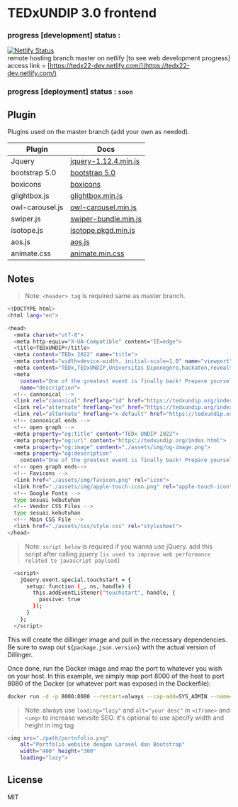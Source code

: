 # TEDxUNDIP 3.0 frontend

### progress [development] status :
[![Netlify Status](https://api.netlify.com/api/v1/badges/0aec1996-8d19-44b2-a064-5bacf7b12cbe/deploy-status)](https://app.netlify.com/sites/tedx22-dev/deploys)
<br>
remote hosting branch master on netlify [to see web development progress] <br>
access link = [https://tedx22-dev.netlify.com/](https://tedx22-dev.netlify.com/)


### progress [deployment] status : `soon`
## Plugin

Plugins used on the master branch (add your own as needed).

| Plugin | Docs |
| ------ | ------ |
| Jquery | [jquery-1.12.4.min.js](https://releases.jquery.com/) |
| bootstrap 5.0 | [bootstrap 5.0](https://getbootstrap.com/docs/5.2/getting-started/introduction/) |
| boxicons | [boxicons](https://boxicons.com/) |
| glightbox.js | [glightbox.min.js](https://github.com/biati-digital/glightbox) |
| owl-carousel.js | [owl-carousel.min.js](https://owlcarousel2.github.io/OwlCarousel2/docs/started-welcome.html) |
| swiper.js | [swiper-bundle.min.js](https://swiperjs.com/) |
| isotope.js | [isotope.pkgd.min.js](https://isotope.metafizzy.co/) |
| aos.js| [aos.js](https://michalsnik.github.io/aos/) |
| animate.css | [animate.min.css](https://github.com/animate-css/animate.css?files=1) |


## Notes
> Note: `<header> tag` is required same as master branch.

```sh
<!DOCTYPE html>
<html lang="en">

<head>
  <meta charset="utf-8">
  <meta http-equiv="X-UA-Compatible" content="IE=edge">
  <title>TEDxUNDIP</title>
  <meta content="TEDx 2022" name="title">
  <meta content="width=device-width, initial-scale=1.0" name="viewport">
  <meta content="TEDx,TEDxUNDIP,Universitas Diponegoro,hackaton,revealthesun,undip,TEDxundip,TEDx2022" name="keywords">
  <meta
    content="One of the greatest event is finally back! Prepare yourself and get ready to be part of TEDx 2022~! Be there or be square."
    name="description">
  <!-- cannonical -->
  <link rel="canonical" hreflang="id" href="https://tedxundip.org/index.html">
  <link rel="alternate" hreflang="en" href="https://tedxundip.org/index.html">
  <link rel="alternate" hreflang="x-default" href="https://tedxundip.org/index.html">
  <!-- cannonical ends -->
  <!-- open graph -->
  <meta property="og:title" content="TEDx UNDIP 2022">
  <meta property="og:url" content="https://tedxundip.org/index.html">
  <meta property="og:image" content="./assets/img/og-image.png">
  <meta property="og:description"
    content="One of the greatest event is finally back! Prepare yourself and get ready to be part of TEDx 2022~! Be there or be square.">
  <!-- open graph ends-->
  <!-- Favicons -->
  <link href="./assets/img/favicon.png" rel="icon">
  <link href="./assets/img/apple-touch-icon.png" rel="apple-touch-icon">
  <!-- Google Fonts -->
  type sesuai kebutuhan
  <!-- Vendor CSS Files -->
  type sesuai kebutuhan
  <!-- Main CSS File -->
  <link href="./assets/css/style.css" rel="stylesheet">
</head>
```
> Note: `script below` is required if you wanna use jQuery.
add this script after calling jquery `[is used to improve web performance related to javascript payload]`
```sh
  <script>
    jQuery.event.special.touchstart = {
      setup: function (_, ns, handle) {
        this.addEventListener("touchstart", handle, {
          passive: true
        });
      }
    };
  </script>
```

This will create the dillinger image and pull in the necessary dependencies.
Be sure to swap out `${package.json.version}` with the actual
version of Dillinger.

Once done, run the Docker image and map the port to whatever you wish on
your host. In this example, we simply map port 8000 of the host to
port 8080 of the Docker (or whatever port was exposed in the Dockerfile):

```sh
docker run -d -p 8000:8080 --restart=always --cap-add=SYS_ADMIN --name=dillinger <youruser>/dillinger:${package.json.version}
```

> Note: always use `loading="lazy"` and `alt="your desc"` in `<iframe>` and `<img>` to increase wevsite SEO.
it's optional to use specify width and height in img tag


```sh
<img src="./path/portofolio.png" 
    alt="Portfolio website dengan Laravel dan Bootstrap"
    width="400" height="300"
    loading="lazy">
```

## License

MIT

